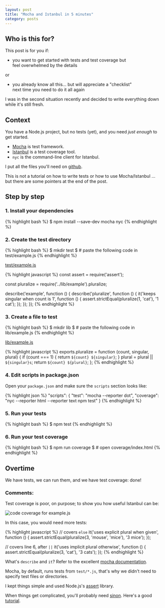 ```yaml
---
layout: post
title: "Mocha and Istanbul in 5 minutes"
category: posts
---
```


## Who is this for?

This post is for you if:

- you want to get started with tests and test coverage but  
  feel overwhelmed by the details

or

- you already know all this... but will appreciate a "checklist"  
  next time you need to do it all again

I was in the second situation recently and decided to write everything down while it's still fresh.


## Context

You have a Node.js project, but no tests (yet), and you need _just enough_ to get started.

- [Mocha](https://mochajs.org/) is test framework.
- [Istanbul](https://istanbul.js.org/) is a test coverage tool.
- `nyc` is the command-line client for Istanbul.

I put all the files you'll need on [github](https://github.com/jpalardy/mocha-istanbul-in-5m).

This is not a tutorial on how to write tests or how to use Mocha/Istanbul ... but there are some pointers at the end of the post.


## Step by step

### 1. Install your dependencies

{% highlight bash %}
$ npm install --save-dev mocha nyc
{% endhighlight %}


### 2. Create the test directory

{% highlight bash %}
$ mkdir test
$ # paste the following code in test/example.js
{% endhighlight %}

[test/example.js](https://github.com/jpalardy/mocha-istanbul-in-5m/blob/master/test/example.js)

{% highlight javascript %}
const assert  = require('assert');

const pluralize = require('../lib/example').pluralize;

describe('example', function () {
  describe('pluralize', function () {
    it('keeps singular when count is 1', function () {
      assert.strictEqual(pluralize(1, 'cat'), '1 cat');
    });
  });
});
{% endhighlight %}


### 3. Create a file to test

{% highlight bash %}
$ mkdir lib
$ # paste the following code in lib/example.js
{% endhighlight %}

[lib/example.js](https://github.com/jpalardy/mocha-istanbul-in-5m/blob/master/lib/example.js)

{% highlight javascript %}
exports.pluralize = function (count, singular, plural) {
  if (count === 1) {
    return `${count} ${singular}`;
  }
  plural = plural || `${singular}s`;
  return `${count} ${plural}`;
};
{% endhighlight %}


### 4. Edit scripts in package.json

Open your `package.json` and make sure the `scripts` section looks like:

{% highlight json %}
"scripts": {
  "test":     "mocha --reporter dot",
  "coverage": "nyc --reporter html --reporter text npm test"
}
{% endhighlight %}


### 5. Run your tests

{% highlight bash %}
$ npm test
{% endhighlight %}


### 6. Run your test coverage

{% highlight bash %}
$ npm run coverage
$ # open coverage/index.html
{% endhighlight %}


## Overtime

We have tests, we can run them, and we have test coverage: done!

### Comments:

Test coverage is poor, on purpose; to show you how useful Istanbul can be:

![code coverage for example.js]({{site.url}}/assets/mocha-and-istanbul-in-5m/coverage-example-js.png)

In this case, you would need more tests:

{% highlight javascript %}
// covers `else`
it('uses explicit plural when given', function () {
  assert.strictEqual(pluralize(3, 'mouse', 'mice'), '3 mice');
});

// covers line 6, after `||`
it('uses implicit plural otherwise', function () {
  assert.strictEqual(pluralize(3, 'cat'), '3 cats');
});
{% endhighlight %}

What's `describe` and `it`? Refer to the excellent [mocha documentation](https://mochajs.org/).

Mocha, by default, runs tests from `test/*.js`, that's why we didn't need to specify test files or directories.

I kept things simple and used Node.js's [assert](https://nodejs.org/api/assert.html) library.

When things get complicated, you'll probably need [sinon](http://sinonjs.org/). Here's a good [tutorial](https://semaphoreci.com/community/tutorials/best-practices-for-spies-stubs-and-mocks-in-sinon-js).


